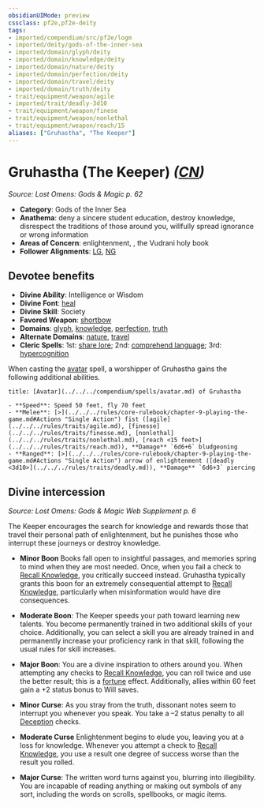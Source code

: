 ```yaml
---
obsidianUIMode: preview
cssclass: pf2e,pf2e-deity
tags:
- imported/compendium/src/pf2e/logm
- imported/deity/gods-of-the-inner-sea
- imported/domain/glyph/deity
- imported/domain/knowledge/deity
- imported/domain/nature/deity
- imported/domain/perfection/deity
- imported/domain/travel/deity
- imported/domain/truth/deity
- trait/equipment/weapon/agile
- imported/trait/deadly-3d10
- trait/equipment/weapon/finese
- trait/equipment/weapon/nonlethal
- trait/equipment/weapon/reach/15
aliases: ["Gruhastha", "The Keeper"]
---
```

# Gruhastha (The Keeper) *([CN](chaotic-neutral-b1.md))*  
*Source: Lost Omens: Gods & Magic p. 62*  

- **Category**: Gods of the Inner Sea
- **Anathema**: deny a sincere student education, destroy knowledge, disrespect the traditions of those around you, willfully spread ignorance or wrong information
- **Areas of Concern**: enlightenment, , the Vudrani holy book
- **Follower Alignments**: [LG](lawful-goo-b1.md), [NG](neutral-good-b1.md)

## Devotee benefits

- **Divine Ability**: Intelligence or Wisdom
- **Divine Font**: [heal](../../spells/heal.md)
- **Divine Skill**: Society
- **Favored Weapon**: [shortbow](../../equipment/items/shortbow.md)
- **Domains**: [glyph](../domains.md#Glyph), [knowledge](../domains.md#Knowledge), [perfection](../domains.md#Perfection), [truth](../domains.md#Truth)
- **Alternate Domains**: [nature](../domains.md#Nature), [travel](../domains.md#Travel)
- **Cleric Spells**: 1st: [share lore](../../spells/share-lore-logm.md); 2nd: [comprehend language](../../spells/comprehend-language.md); 3rd: [hypercognition](../../spells/hypercognition.md)

When casting the [avatar](../../spells/avatar.md) spell, a worshipper of Gruhastha gains the following additional abilities.

```ad-embed-avatar
title: [Avatar](../../../compendium/spells/avatar.md) of Gruhastha

- **Speed**: Speed 50 feet, fly 70 feet
- **Melee**: [>](../../../rules/core-rulebook/chapter-9-playing-the-game.md#Actions "Single Action") fist ([agile](../../../rules/traits/agile.md), [finesse](../../../rules/traits/finesse.md), [nonlethal](../../../rules/traits/nonlethal.md), [reach <15 feet>](../../../rules/traits/reach.md)), **Damage** `6d6+6` bludgeoning
- **Ranged**: [>](../../../rules/core-rulebook/chapter-9-playing-the-game.md#Actions "Single Action") arrow of enlightenment ([deadly <3d10>](../../../rules/traits/deadly.md)), **Damage** `6d6+3` piercing
```

## Divine intercession
*Source: Lost Omens: Gods & Magic Web Supplement p. 6*

The Keeper encourages the search for knowledge and rewards those that travel their personal path of enlightenment, but he punishes those who interrupt these journeys or destroy knowledge.

- **Minor Boon** Books fall open to insightful passages, and memories spring to mind when they are most needed. Once, when you fail a check to [Recall Knowledge](recall-knowledge.md), you critically succeed instead. Gruhastha typically grants this boon for an extremely consequential attempt to [Recall Knowledge](recall-knowledge.md), particularly when misinformation would have dire consequences.
- **Moderate Boon**: The Keeper speeds your path toward learning new talents. You become permanently trained in two additional skills of your choice. Additionally, you can select a skill you are already trained in and permanently increase your proficiency rank in that skill, following the usual rules for skill increases.
- **Major Boon**: You are a divine inspiration to others around you. When attempting any checks to [Recall Knowledge](recall-knowledge.md), you can roll twice and use the better result; this is a [fortune](fortune.md) effect. Additionally, allies within 60 feet gain a +2 status bonus to Will saves.

- **Minor Curse**: As you stray from the truth, dissonant notes seem to interrupt you whenever you speak. You take a –2 status penalty to all [Deception](../../skills.md#Deception) checks.
- **Moderate Curse** Enlightenment begins to elude you, leaving you at a loss for knowledge. Whenever you attempt a check to [Recall Knowledge](recall-knowledge.md), you use a result one degree of success worse than the result you rolled.
- **Major Curse**: The written word turns against you, blurring into illegibility. You are incapable of reading anything or making out symbols of any sort, including the words on scrolls, spellbooks, or magic items.
